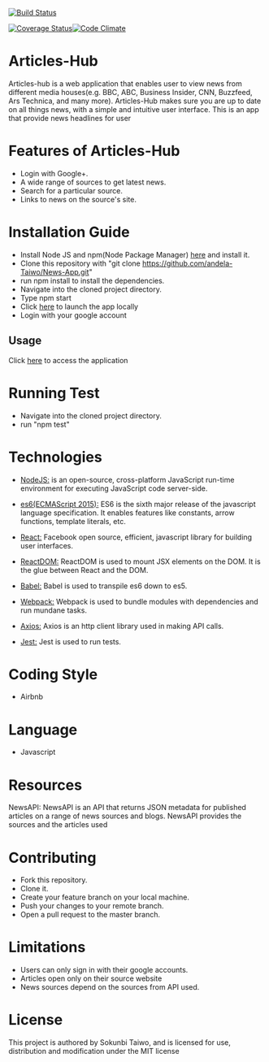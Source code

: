 [![Build Status](https://travis-ci.org/andela-Taiwo/News-App.svg?branch=test)](https://travis-ci.org/andela-Taiwo/News-App)

[![Coverage Status](https://coveralls.io/repos/github/andela-Taiwo/Test-News-App/badge.svg?branch=test)](https://coveralls.io/github/andela-Taiwo/Test-News-App?branch=test)[![Code Climate](https://codeclimate.com/github/andela-Taiwo/Test-News-App/badges/gpa.svg)](https://codeclimate.com/github/andela-Taiwo/Test-News-App) 

# Articles-Hub
Articles-hub is a web application that enables user to view news from different media houses(e.g. BBC, ABC, Business Insider, CNN, Buzzfeed, Ars Technica, and many more). Articles-Hub makes sure you are up to date on all things news, with a simple and intuitive user interface.
This is an app that provide news headlines for user 

# Features of Articles-Hub
- Login with Google+.
- A wide range of sources to get latest news.
- Search for a particular source.
- Links to news on the source's site.


# Installation Guide
- Install Node JS and npm(Node Package Manager) [here](https://nodejs.org/en/) and install it.
- Clone this repository with "git clone https://github.com/andela-Taiwo/News-App.git"
- run npm install to install the dependencies.
- Navigate into the cloned project directory.
- Type npm start
- Click [here](http://localhost:3000) to launch the app locally
- Login with your google account

## Usage
Click [here](https://articles-hub.herokuapp.com) to access the application 



# Running Test
- Navigate into the cloned project directory.
- run "npm test"

# Technologies

* [NodeJS:](https://nodejs.org/en/) is an open-source, cross-platform JavaScript run-time environment for executing JavaScript code server-side.

* [es6(ECMAScript 2015):](https://en.wikipedia.org/wiki/ECMAScript) ES6 is the sixth major release of the javascript language specification. It enables features like constants, arrow functions, template literals, etc.


* [React:](https://facebook.github.io/react/tutorial/tutorial.html)  Facebook open source, efficient, javascript library for building user interfaces.

* [ReactDOM:](https://facebook.github.io/react/docs/react-dom.html) ReactDOM is used to mount JSX elements on the DOM. It is the glue between React and the DOM.

* [Babel:](https://babeljs.io/)  Babel is used to transpile es6 down to es5.

* [Webpack:](https://webpack.github.io/docs/what-is-webpack.html)  Webpack is used to bundle modules with dependencies and run mundane tasks.

* [Axios:](https://www.npmjs.com/package/axios)  Axios is an http client library used in making API calls.

* [Jest:](https://facebook.github.io/jest/) Jest is used to run tests.

# Coding Style
- Airbnb 

# Language
- Javascript

# Resources
NewsAPI: NewsAPI is an API that returns JSON metadata for published articles on a range of news sources and blogs. NewsAPI provides the sources and the articles used

# Contributing
- Fork this repository.
- Clone it.
- Create your feature branch on your local machine.
- Push your changes to your remote branch.
- Open a pull request to the master branch.


# Limitations
- Users can only sign in with their google accounts.
- Articles open only on their source website
- News sources depend on the  sources from API used.

# License
This project is authored by Sokunbi Taiwo, and is licensed for use, distribution and modification under the MIT license





